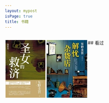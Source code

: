 ```yaml
---
layout: mypost
isPage: true
title: 书籍
---
```

<br/>
## 看过
  
<div style="float:left;border:solid 1px 000;margin:2px;"><img src="image/剩女的救济.jpg"  width="124" height="180" ></div>
<div style="float:left;border:solid 1px 000;margin:2px;"><img src="image/解忧杂货店.jpg" width="126" height="180" ></div>



